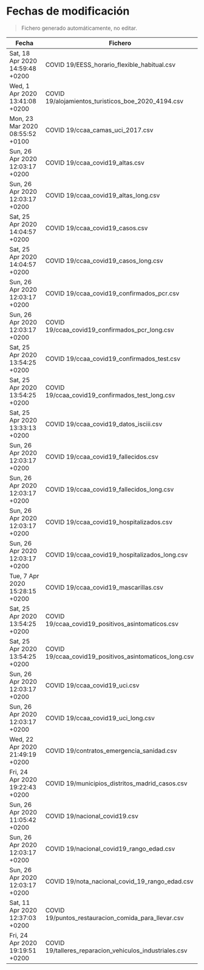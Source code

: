 # Fechas de modificación

> Fichero generado automáticamente, no editar.

| Fecha                           | Fichero                  |
|---------------------------------|--------------------------|
| Sat, 18 Apr 2020 14:59:48 +0200  | COVID 19/EESS_horario_flexible_habitual.csv |
| Wed, 1 Apr 2020 13:41:08 +0200  | COVID 19/alojamientos_turisticos_boe_2020_4194.csv |
| Mon, 23 Mar 2020 08:55:52 +0100  | COVID 19/ccaa_camas_uci_2017.csv |
| Sun, 26 Apr 2020 12:03:17 +0200  | COVID 19/ccaa_covid19_altas.csv |
| Sun, 26 Apr 2020 12:03:17 +0200  | COVID 19/ccaa_covid19_altas_long.csv |
| Sat, 25 Apr 2020 14:04:57 +0200  | COVID 19/ccaa_covid19_casos.csv |
| Sat, 25 Apr 2020 14:04:57 +0200  | COVID 19/ccaa_covid19_casos_long.csv |
| Sun, 26 Apr 2020 12:03:17 +0200  | COVID 19/ccaa_covid19_confirmados_pcr.csv |
| Sun, 26 Apr 2020 12:03:17 +0200  | COVID 19/ccaa_covid19_confirmados_pcr_long.csv |
| Sat, 25 Apr 2020 13:54:25 +0200  | COVID 19/ccaa_covid19_confirmados_test.csv |
| Sat, 25 Apr 2020 13:54:25 +0200  | COVID 19/ccaa_covid19_confirmados_test_long.csv |
| Sat, 25 Apr 2020 13:33:13 +0200  | COVID 19/ccaa_covid19_datos_isciii.csv |
| Sun, 26 Apr 2020 12:03:17 +0200  | COVID 19/ccaa_covid19_fallecidos.csv |
| Sun, 26 Apr 2020 12:03:17 +0200  | COVID 19/ccaa_covid19_fallecidos_long.csv |
| Sun, 26 Apr 2020 12:03:17 +0200  | COVID 19/ccaa_covid19_hospitalizados.csv |
| Sun, 26 Apr 2020 12:03:17 +0200  | COVID 19/ccaa_covid19_hospitalizados_long.csv |
| Tue, 7 Apr 2020 15:28:15 +0200  | COVID 19/ccaa_covid19_mascarillas.csv |
| Sat, 25 Apr 2020 13:54:25 +0200  | COVID 19/ccaa_covid19_positivos_asintomaticos.csv |
| Sat, 25 Apr 2020 13:54:25 +0200  | COVID 19/ccaa_covid19_positivos_asintomaticos_long.csv |
| Sun, 26 Apr 2020 12:03:17 +0200  | COVID 19/ccaa_covid19_uci.csv |
| Sun, 26 Apr 2020 12:03:17 +0200  | COVID 19/ccaa_covid19_uci_long.csv |
| Wed, 22 Apr 2020 21:49:19 +0200  | COVID 19/contratos_emergencia_sanidad.csv |
| Fri, 24 Apr 2020 19:22:43 +0200  | COVID 19/municipios_distritos_madrid_casos.csv |
| Sun, 26 Apr 2020 11:05:42 +0200  | COVID 19/nacional_covid19.csv |
| Sun, 26 Apr 2020 12:03:17 +0200  | COVID 19/nacional_covid19_rango_edad.csv |
| Sun, 26 Apr 2020 12:03:17 +0200  | COVID 19/nota_nacional_covid_19_rango_edad.csv |
| Sat, 11 Apr 2020 12:37:03 +0200  | COVID 19/puntos_restauracion_comida_para_llevar.csv |
| Fri, 24 Apr 2020 19:19:51 +0200  | COVID 19/talleres_reparacion_vehiculos_industriales.csv |
